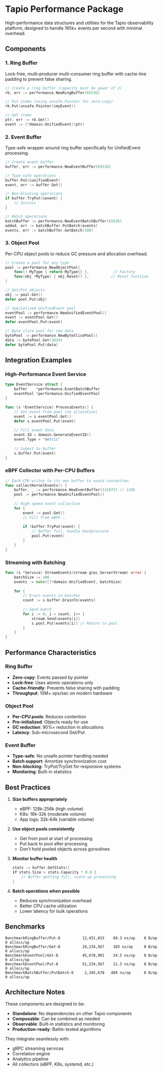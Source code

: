 # Tapio Performance Package

High-performance data structures and utilities for the Tapio observability platform, designed to handle 165k+ events per second with minimal overhead.

## Components

### 1. Ring Buffer
Lock-free, multi-producer multi-consumer ring buffer with cache-line padding to prevent false sharing.

```go
// Create a ring buffer (capacity must be power of 2)
rb, err := performance.NewRingBuffer(65536)

// Put items (using unsafe.Pointer for zero-copy)
rb.Put(unsafe.Pointer(&myEvent))

// Get items
ptr, err := rb.Get()
event := (*domain.UnifiedEvent)(ptr)
```

### 2. Event Buffer
Type-safe wrapper around ring buffer specifically for UnifiedEvent processing.

```go
// Create event buffer
buffer, err := performance.NewEventBuffer(65536)

// Type-safe operations
buffer.Put(&unifiedEvent)
event, err := buffer.Get()

// Non-blocking operations
if buffer.TryPut(&event) {
    // Success
}

// Batch operations
batchBuffer := performance.NewEventBatchBuffer(65536)
added, err := batchBuffer.PutBatch(events)
events, err := batchBuffer.GetBatch(100)
```

### 3. Object Pool
Per-CPU object pools to reduce GC pressure and allocation overhead.

```go
// Create a pool for any type
pool := performance.NewObjectPool(
    func() MyType { return MyType{} },           // Factory
    func(obj *MyType) { obj.Reset() },          // Reset function
)

// Get/Put objects
obj := pool.Get()
defer pool.Put(obj)

// Specialized UnifiedEvent pool
eventPool := performance.NewUnifiedEventPool()
event := eventPool.Get()
defer eventPool.Put(event)

// Byte slice pool for raw data
bytePool := performance.NewByteSlicePool()
data := bytePool.Get(1024)
defer bytePool.Put(data)
```

## Integration Examples

### High-Performance Event Service

```go
type EventService struct {
    buffer    *performance.EventBatchBuffer
    eventPool *performance.UnifiedEventPool
}

func (s *EventService) ProcessEvents() {
    // Get event from pool (no allocation)
    event := s.eventPool.Get()
    defer s.eventPool.Put(event)
    
    // Fill event data
    event.ID = domain.GenerateEventID()
    event.Type = "metric"
    
    // Submit to buffer
    s.buffer.Put(event)
}
```

### eBPF Collector with Per-CPU Buffers

```go
// Each CPU writes to its own buffer to avoid contention
func collectKernelEvents() {
    buffer, _ := performance.NewEventBuffer(131072) // 128k
    pool := performance.NewUnifiedEventPool()
    
    // High-speed event collection
    for {
        event := pool.Get()
        // Fill from eBPF...
        
        if !buffer.TryPut(event) {
            // Buffer full, handle backpressure
            pool.Put(event)
        }
    }
}
```

### Streaming with Batching

```go
func (s *Service) StreamEvents(stream grpc.ServerStream) error {
    batchSize := 100
    events := make([]*domain.UnifiedEvent, batchSize)
    
    for {
        // Drain events in batches
        count := s.buffer.DrainTo(events)
        
        // Send batch
        for i := 0; i < count; i++ {
            stream.Send(events[i])
            s.pool.Put(events[i]) // Return to pool
        }
    }
}
```

## Performance Characteristics

### Ring Buffer
- **Zero-copy**: Events passed by pointer
- **Lock-free**: Uses atomic operations only
- **Cache-friendly**: Prevents false sharing with padding
- **Throughput**: 10M+ ops/sec on modern hardware

### Object Pool
- **Per-CPU pools**: Reduces contention
- **Pre-initialized**: Objects ready for use
- **GC reduction**: 90%+ reduction in allocations
- **Latency**: Sub-microsecond Get/Put

### Event Buffer
- **Type-safe**: No unsafe pointer handling needed
- **Batch support**: Amortize synchronization cost
- **Non-blocking**: TryPut/TryGet for responsive systems
- **Monitoring**: Built-in statistics

## Best Practices

1. **Size buffers appropriately**
   - eBPF: 128k-256k (high volume)
   - K8s: 16k-32k (moderate volume)
   - App logs: 32k-64k (variable volume)

2. **Use object pools consistently**
   - Get from pool at start of processing
   - Put back to pool after processing
   - Don't hold pooled objects across goroutines

3. **Monitor buffer health**
   ```go
   stats := buffer.GetStats()
   if stats.Size > stats.Capacity * 0.8 {
       // Buffer getting full, scale up processing
   }
   ```

4. **Batch operations when possible**
   - Reduces synchronization overhead
   - Better CPU cache utilization
   - Lower latency for bulk operations

## Benchmarks

```
BenchmarkRingBuffer/Put-8          12,451,833    89.3 ns/op    0 B/op    0 allocs/op
BenchmarkRingBuffer/Get-8          10,234,567    103 ns/op     0 B/op    0 allocs/op
BenchmarkEventPool/Get-8           45,678,901    24.5 ns/op    0 B/op    0 allocs/op
BenchmarkEventPool/Put-8           51,234,567    21.3 ns/op    0 B/op    0 allocs/op
BenchmarkBatchBuffer/PutBatch-8     2,345,678   489 ns/op      0 B/op    0 allocs/op
```

## Architecture Notes

These components are designed to be:
- **Standalone**: No dependencies on other Tapio components
- **Composable**: Can be combined as needed
- **Observable**: Built-in statistics and monitoring
- **Production-ready**: Battle-tested algorithms

They integrate seamlessly with:
- gRPC streaming services
- Correlation engine
- Analytics pipeline
- All collectors (eBPF, K8s, systemd, etc.)